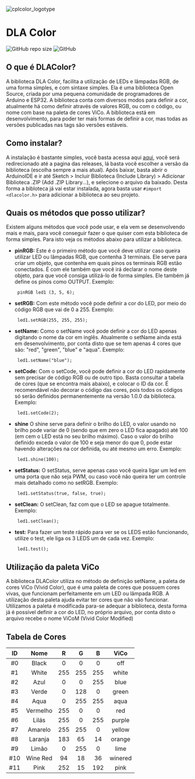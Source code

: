 ![cplcolor_logotype](https://user-images.githubusercontent.com/72569409/102688100-29cae600-41d3-11eb-9aa1-93bd714abf41.png)
# DLA Color
 
![GitHub repo size](https://img.shields.io/github/repo-size/guilhermeoliveiralopes/dlacolor?color=ff6464&label=size)
![GitHub](https://img.shields.io/github/license/guilhermeoliveiralopes/dlacolor?color=6ebdff)
 
## O que é DLAColor?

A biblioteca DLA Color, facilita a utilização de LEDs e lâmpadas RGB, de uma forma simples, e com sintaxe simples. Ela é uma biblioteca Open Source, criada por uma pequena comunidade de programadores de Arduino e ESP32. A biblioteca conta com diversos modos para definir a cor, atualmente há como definir através de valores RGB, ou com o código, ou nome com base na paleta de cores ViCo. A biblioteca está em desenvolvimento, para poder ter mais formas de definir a cor, mas todas as versões publicadas nas tags são versões estáveis.
 
## Como instalar?

A instalação é bastante simples, você basta acessa aqui [aqui](https://github.com/guilhermeollopes/dlacolor/releases/), você será redirecionado até a pagina das releases, lá basta você escolher a versão da biblioteca (escolha sempre a mais atual).
Após baixar, basta abrir o ArduinoIDE e ir até Sketch > Incluir Biblioteca (Include Library) > Adicionar Biblioteca .ZIP (Add .ZIP Library...), e selecione o arquivo da baixado. Desta forma a bibloteca já vai estar instalada, agora basta usar `#import <dlacolor.h>` para adicionar a biblioteca ao seu projeto.

## Quais os métodos que posso utilizar?
Existem alguns métodos que você pode usar, e ela vem se desenvolvendo mais e mais, para você conseguir fazer o que quiser com esta biblioteca de forma simples. Para isto veja os métodos abaixo para utilizar a biblioteca.
 
* **pinRGB:** Este é o primeiro método que você deve utilizar caso queira utilizar LED ou lâmpadas RGB, que contenha 3 terminais. Ele serve para criar um objeto, que contenha em quais pinos os terminais RGB estão conectados. É com ele também que você irá declarar o nome deste objeto, para que você consiga utilizá-lo de forma simples. Ele também já define os pinos como OUTPUT. Exemplo:
 
       pinRGB led1 (3, 5, 6);
 
* **setRGB:** Com este método você pode definir a cor do LED, por meio do código RGB que vai de 0 a 255. Exemplo:

       led1.setRGB(255, 255, 255);
* **setName:** Como o setName você pode definir a cor do LED apenas digitando o nome da cor em inglês. Atualmente o setName ainda está em desenvolvimento, por conta disto que se tem apenas 4 cores que são: "red", "green", "blue" e "aqua". Exemplo:

       led1.setName("blue");
* **setCode:** Com o setCode, você pode definir a cor do LED rapidamente sem precisar de código RGB ou de outro tipo. Basta consultar a tabela de cores (que se encontra mais abaixo), e colocar o ID da cor. É recomendável não decorar o código das cores, pois todos os códigos só serão definidos permanentemente na versão 1.0.0 da biblioteca. Exemplo:
 
       led1.setCode(2);
* **shine** O shine serve para definir o brilho do LED, o valor usando no brilho pode variar de 0 (sendo que em zero o LED fica apagado) até 100 (em cem o LED está no seu brilho máximo). Caso o valor do brilho definido exceda o valor de 100 e seja menor do que 0, pode estar havendo alterações na cor definida, ou até mesmo um erro. Exemplo:
 
       led1.shine(100);
* **setStatus:** O setStatus, serve apenas caso você queira ligar um led em uma porta que não seja PWM, ou caso você não queira ter um controle mais detalhado como no setRGB. Exemplo:
 
       led1.setStatus(true, false, true);
* **setClean:** O setClean, faz com que o LED se apague totalmente. Exemplo:
 
       led1.setClean();
* **test:** Para fazer um teste rápido para ver se os LEDS estão funcionando, utilize o test, ele liga os 3 LEDS um de cada vez. Exemplo:
 
       led1.test();
## Utilização da paleta ViCo
A biblioteca DLAColor utiliza no método de definição setName, a paleta de cores ViCo (Vivid Color), que é uma paleta de cores que possuem cores vivas, que funcionam perfeitamente em um LED ou lâmpada RGB. A utilização desta paleta ajuda evitar ter cores que não vão funcionar.
Utilizamos a paleta é modificada para-se adequar a biblioteca, desta forma já é possível definir a cor do LED, no próprio arquivo, por conta disto o arquivo recebe o nome ViCoM (Vivid Color Modified)
 
## Tabela de Cores
 
ID | Nome | R | G | B | ViCo
:---: | :---: | :---: | :---: | :---: | :---:
#0 | Black | 0 | 0 | 0 | off
#1 | White | 255 | 255 | 255 | white
#2 | Azul | 0 | 0 | 255 | blue
#3 | Verde | 0 | 128 | 0 | green
#4 | Aqua | 0 | 255 | 255 | aqua
#5 | Vermelho | 255 | 0 | 0 | red
#6 | Lilás | 255 | 0 | 255 | purple
#7 | Amarelo | 255 | 255 | 0 | yellow
#8 | Laranja | 183 | 65 | 14 | orange
#9 | Limão | 0 | 255 | 0 | lime
#10 | Wine Red | 94 | 18 | 36 | winered
#11 | Pink | 252 | 15 | 192 |pink
